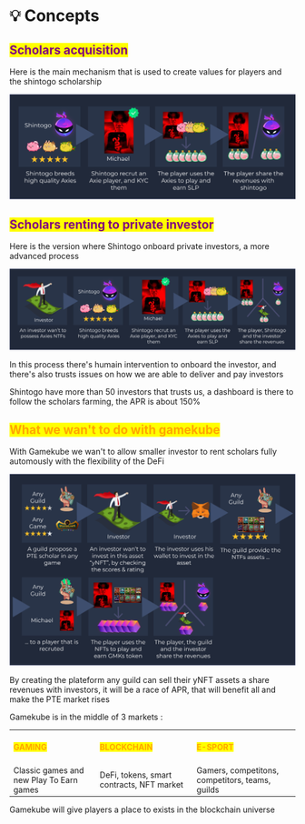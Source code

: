 # 💡 Concepts

## <mark style="color:purple;">Scholars acquisition</mark>

Here is the main mechanism that is used to create values for players and the shintogo scholarship

![](<../.gitbook/assets/Scholar process.png>)

## <mark style="color:purple;">Scholars renting to private investor</mark>

Here is the version where Shintogo onboard private investors, a more advanced process

![](<../.gitbook/assets/Investor process.png>)

In this process there's humain intervention to onboard the investor, and there's also trusts issues on how we are able to deliver and pay investors

Shintogo have more than 50 investors that trusts us, a dashboard is there to follow the scholars farming, the APR is about 150%



## <mark style="color:orange;">What we wan't to do with gamekube</mark>

With Gamekube we wan't to allow smaller investor to rent scholars fully automously with the flexibility of the DeFi&#x20;

![](<../.gitbook/assets/Gamekube process.png>)

By creating the plateform any guild can sell their yNFT assets a share revenues with investors, it will be a race of APR, that will benefit all and make the PTE market rises

Gamekube is in the middle of 3 markets :&#x20;

|                                                    |                                                        |                                                     |
| -------------------------------------------------- | ------------------------------------------------------ | --------------------------------------------------- |
| <h4><mark style="color:orange;">GAMING</mark></h4> | <h4><mark style="color:orange;">BLOCKCHAIN</mark></h4> | <h4><mark style="color:orange;">E-SPORT</mark></h4> |
| Classic games and new Play To Earn games           | DeFi, tokens, smart contracts, NFT market              | Gamers, competitons, competitors, teams, guilds     |

Gamekube will give players a place to exists in the blockchain universe
